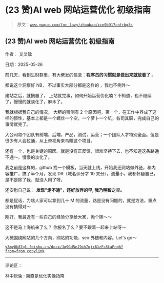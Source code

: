 # (23 赞)AI web 网站运营优化 初级指南

> 原文：[`www.yuque.com/for_lazy/zhoubao/ccn9b917cnfrbg3s`](https://www.yuque.com/for_lazy/zhoubao/ccn9b917cnfrbg3s)

## (23 赞)AI web 网站运营优化 初级指南

作者： 叉叉敌

日期：2025-05-26

前几天，看到生财群里，有大佬发的信息：**程序员的习惯就是做出来就放着了** 。

都说这个洞察好 NB， 不过事实大部分都是这样的 ，我也不例外～

建站之后，就搁置了， 上站就完事，如何开始运营优化喃？不知道，也不继续了，慢慢的就淡化了，麻木了。

我就根据我自己的情况， 大胆的猜测有 2
个原因吧，第一个，在工作中养成了这样的惯性，基本上都是一个螺丝一个空，一个萝卜一个坑，各司其职，完成自己的事情就完了。

大公司每个团队有前端，后端，产品，测试，运营；一个团队人才特别全面。但是很少有人会拉通，从上帝视角来鸟瞰这个项目。

还有一个，也是关键的原因。就是没有正反馈，很难坚持下去，也不知道这条路通不通～，慢慢的淡化了。

我之前是这样的，github 找一个模板，当天就上线，开始我还网站做外链，和内容推广，搞了半个月，发现 DR（域名评分才 10
来分），流量小，我都怀疑自己， 是不是除了我，就没人用了呀。

还安慰自己说： **发现"走不通"，还好放弃的早, 我乃明智之举。**

都是屁话，为啥人家可以拿到几十 M 的流量，路是没有问题的，就是方法，重点没有搞得对～

刚好，我最近有一些自己的经验分享给大家，抛个砖～～

这不是马上海航来了么？ 你报名了么？要不跟着一起来上站呀～

大概围绕网站的几个方向，网站的功能，seo 外链和内容。Let's go～

[`y3my0b87ql.feishu.cn/docx/Jq9Gd5eJ9oh7ojx61zFc8taPnqh?from=from_copylink`](https://y3my0b87ql.feishu.cn/docx/Jq9Gd5eJ9oh7ojx61zFc8taPnqh?from=from_copylink)

* * *

评论区：

林中灰兔 : 简直是优化实操指南
